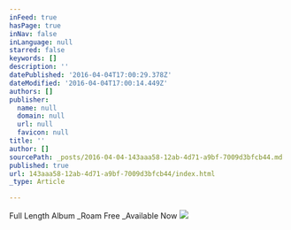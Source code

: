 ```yaml
---
inFeed: true
hasPage: true
inNav: false
inLanguage: null
starred: false
keywords: []
description: ''
datePublished: '2016-04-04T17:00:29.378Z'
dateModified: '2016-04-04T17:00:14.449Z'
authors: []
publisher:
  name: null
  domain: null
  url: null
  favicon: null
title: ''
author: []
sourcePath: _posts/2016-04-04-143aaa58-12ab-4d71-a9bf-7009d3bfcb44.md
published: true
url: 143aaa58-12ab-4d71-a9bf-7009d3bfcb44/index.html
_type: Article

---
```

Full Length Album _Roam Free _Available Now
![](https://the-grid-user-content.s3-us-west-2.amazonaws.com/db9d08ec-db32-48f6-9d38-61aca1be1716.jpg)